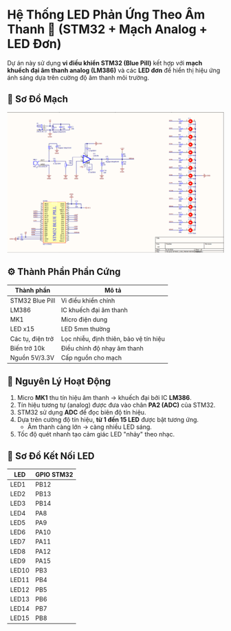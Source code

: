# Hệ Thống LED Phản Ứng Theo Âm Thanh 🎵 (STM32 + Mạch Analog + LED Đơn)

Dự án này sử dụng **vi điều khiển STM32 (Blue Pill)** kết hợp với **mạch khuếch đại âm thanh analog (LM386)** và các **LED đơn** để hiển thị hiệu ứng ánh sáng dựa trên cường độ âm thanh môi trường.
## 📸 Sơ Đồ Mạch


![Sơ đồ mạch LED](Untitled.png)

## ⚙️ Thành Phần Phần Cứng

| Thành phần       | Mô tả |
|------------------|-------|
| STM32 Blue Pill  | Vi điều khiển chính |
| LM386            | IC khuếch đại âm thanh |
| MK1              | Micro điện dung |
| LED x15          | LED 5mm thường |
| Các tụ, điện trở | Lọc nhiễu, định thiên, bảo vệ tín hiệu |
| Biến trở 10k     | Điều chỉnh độ nhạy âm thanh |
| Nguồn 5V/3.3V    | Cấp nguồn cho mạch |

## 🔌 Nguyên Lý Hoạt Động

1. Micro **MK1** thu tín hiệu âm thanh → khuếch đại bởi IC **LM386**.
2. Tín hiệu tương tự (analog) được đưa vào chân **PA2 (ADC)** của STM32.
3. STM32 sử dụng **ADC** để đọc biên độ tín hiệu.
4. Dựa trên cường độ tín hiệu, **từ 1 đến 15 LED** được bật tương ứng.
   - Âm thanh càng lớn → càng nhiều LED sáng.
5. Tốc độ quét nhanh tạo cảm giác LED "nhảy" theo nhạc.

## 🔋 Sơ Đồ Kết Nối LED

| LED   | GPIO STM32 |
|--------|-------------|
| LED1   | PB12        |
| LED2   | PB13        |
| LED3   | PB14        |
| LED4   | PA8         |
| LED5   | PA9         |
| LED6   | PA10        |
| LED7   | PA11        |
| LED8   | PA12        |
| LED9   | PA15        |
| LED10  | PB3         |
| LED11  | PB4         |
| LED12  | PB5         |
| LED13  | PB6         |
| LED14  | PB7         |
| LED15  | PB8         |


